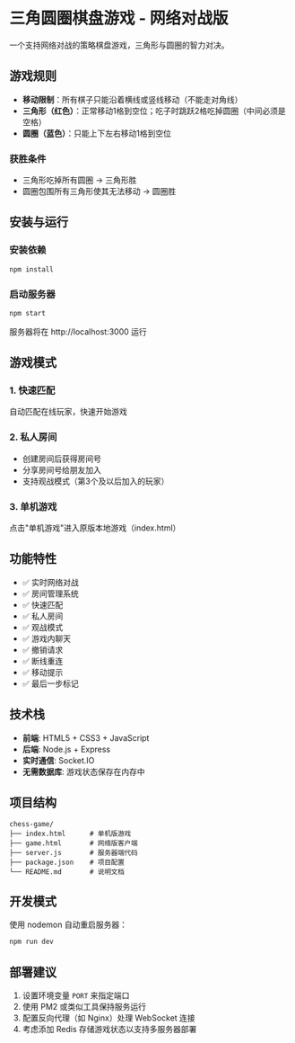# 三角圆圈棋盘游戏 - 网络对战版

一个支持网络对战的策略棋盘游戏，三角形与圆圈的智力对决。

## 游戏规则

- **移动限制**：所有棋子只能沿着横线或竖线移动（不能走对角线）
- **三角形（红色）**：正常移动1格到空位；吃子时跳跃2格吃掉圆圈（中间必须是空格）
- **圆圈（蓝色）**：只能上下左右移动1格到空位

### 获胜条件
- 三角形吃掉所有圆圈 → 三角形胜
- 圆圈包围所有三角形使其无法移动 → 圆圈胜

## 安装与运行

### 安装依赖
```bash
npm install
```

### 启动服务器
```bash
npm start
```

服务器将在 http://localhost:3000 运行

## 游戏模式

### 1. 快速匹配
自动匹配在线玩家，快速开始游戏

### 2. 私人房间
- 创建房间后获得房间号
- 分享房间号给朋友加入
- 支持观战模式（第3个及以后加入的玩家）

### 3. 单机游戏
点击"单机游戏"进入原版本地游戏（index.html）

## 功能特性

- ✅ 实时网络对战
- ✅ 房间管理系统
- ✅ 快速匹配
- ✅ 私人房间
- ✅ 观战模式
- ✅ 游戏内聊天
- ✅ 撤销请求
- ✅ 断线重连
- ✅ 移动提示
- ✅ 最后一步标记

## 技术栈

- **前端**: HTML5 + CSS3 + JavaScript
- **后端**: Node.js + Express
- **实时通信**: Socket.IO
- **无需数据库**: 游戏状态保存在内存中

## 项目结构

```
chess-game/
├── index.html      # 单机版游戏
├── game.html       # 网络版客户端
├── server.js       # 服务器端代码
├── package.json    # 项目配置
└── README.md       # 说明文档
```

## 开发模式

使用 nodemon 自动重启服务器：
```bash
npm run dev
```

## 部署建议

1. 设置环境变量 `PORT` 来指定端口
2. 使用 PM2 或类似工具保持服务运行
3. 配置反向代理（如 Nginx）处理 WebSocket 连接
4. 考虑添加 Redis 存储游戏状态以支持多服务器部署